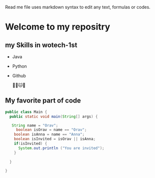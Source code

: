 Read me file uses markdown syntax to edit any text, formulas or codes.

# Welcome to my repositry 

## my Skills in wotech-1st
- Java
- Python
- Github

  😶‍🌫️🐱🤣


## My favorite part of code

```java
public class Main {
  public static void main(String[] args) {

   String name = "Orav";
     boolean isOrav = name == "Orav";
    boolean isAnna = name == "Anna";
    boolean isInvited = isOrav || isAnna;
    if(isInvited) {
      System.out.println ("You are invited");
    }
        
  }
 
}
```
